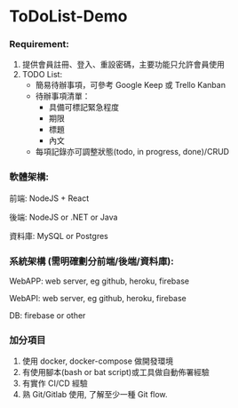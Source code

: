 # ToDoList-Demo

### Requirement:
1. 提供會員註冊、登入、重設密碼，主要功能只允許會員使用
2. TODO List:
    * 簡易待辦事項，可參考 Google Keep 或 Trello Kanban
    * 待辦事項清單：
        * 具備可標記緊急程度
        * 期限
        * 標題
        * 內文
    * 每項記錄亦可調整狀態(todo, in progress, done)/CRUD

### 軟體架構:

前端: NodeJS + React

後端: NodeJS or .NET or Java

資料庫: MySQL or Postgres

### 系統架構 (需明確劃分前端/後端/資料庫):

WebAPP: web server, eg github, heroku, firebase

WebAPI: web server, eg github, heroku, firebase

DB: firebase or other


### 加分項目
1. 使用 docker, docker-compose 做開發環境
2. 有使用腳本(bash or bat script)或工具做自動佈署經驗
3. 有實作 CI/CD 經驗
4. 熟 Git/Gitlab 使用, 了解至少一種 Git flow.
